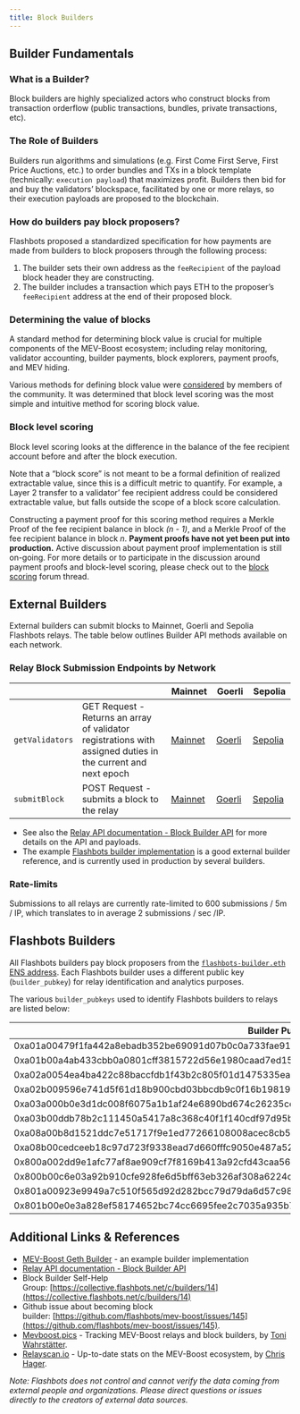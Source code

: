 ```yaml
---
title: Block Builders
---
```


## Builder Fundamentals

### What is a Builder?

Block builders are highly specialized actors who construct blocks from transaction orderflow (public transactions, bundles, private transactions, etc).

### The Role of Builders

Builders run algorithms and simulations (e.g. First Come First Serve, First Price Auctions, etc.) to order bundles and TXs in a block template (technically: `execution payload`) that maximizes profit. Builders then bid for and buy the validators’ blockspace, facilitated by one or more relays, so their execution payloads are proposed to the blockchain.

### How do builders pay block proposers?

Flashbots proposed a standardized specification for how payments are made from builders to block proposers through the following process:

1. The builder sets their own address as the `feeRecipient` of the payload block header they are constructing.
2. The builder includes a transaction which pays ETH to the proposer’s `feeRecipient` address at the end of their proposed block.

### Determining the value of blocks

A standard method for determining block value is crucial for multiple components of the MEV-Boost ecosystem; including relay monitoring, validator accounting, builder payments, block explorers, payment proofs, and MEV hiding.

Various methods for defining block value were [considered](https://collective.flashbots.net/t/block-scoring-for-mev-boost-relays/202) by members of the community. It was determined that block level scoring was the most simple and intuitive method for scoring block value.

### Block level scoring

Block level scoring looks at the difference in the balance of the fee recipient account before and after the block execution.

Note that a “block score” is not meant to be a formal definition of realized extractable value, since this is a difficult metric to quantify. For example, a Layer 2 transfer to a validator’ fee recipient address could be considered extractable value, but falls outside the scope of a block score calculation.

Constructing a payment proof for this scoring method requires a Merkle Proof of the fee recipient balance in block _(n - 1)_, and a Merkle Proof of the fee recipient balance in block _n_. **Payment proofs have not yet been put into production.** Active discussion about payment proof implementation is still on-going. For more details or to participate in the discussion around payment proofs and block-level scoring, please check out to the [block scoring](https://collective.flashbots.net/t/block-scoring-for-mev-boost-relays/202) forum thread.

## External Builders

External builders can submit blocks to Mainnet, Goerli and Sepolia Flashbots relays. The table below outlines Builder API methods available on each network.

### Relay Block Submission Endpoints by Network

|  |  | Mainnet | Goerli | Sepolia |
| --- | --- | --- | --- | --- |
| `getValidators` | GET Request - Returns an array of validator registrations with assigned duties in the current and next epoch | [Mainnet](https://boost-relay.flashbots.net/relay/v1/builder/validators)  | [Goerli](https://boost-relay-goerli.flashbots.net/relay/v1/builder/validators)  | [Sepolia](https://boost-relay-sepolia.flashbots.net/relay/v1/builder/validators) |
| `submitBlock` | POST Request - submits a block to the relay | [Mainnet](https://boost-relay.flashbots.net/relay/v1/builder/blocks)  | [Goerli](https://boost-relay-goerli.flashbots.net/relay/v1/builder/blocks) | [Sepolia](https://boost-relay-sepolia.flashbots.net/relay/v1/builder/blocks)  |

- See also the [Relay API documentation - Block Builder API](https://bit.ly/3BmGZ3T) for more details on the API and payloads.
- The example [Flashbots builder implementation](https://github.com/flashbots/boost-geth-builder) is a good external builder reference, and is currently used in production by several builders.

### Rate-limits

Submissions to all relays are currently rate-limited to 600 submissions / 5m / IP, which translates to in average 2 submissions / sec /IP.

## Flashbots Builders

All Flashbots builders pay block proposers from the [`flashbots-builder.eth` ENS address](https://etherscan.io/address/0xdafea492d9c6733ae3d56b7ed1adb60692c98bc5). Each Flashbots builder uses a different public key (`builder_pubkey`) for relay identification and analytics purposes.

The various `builder_pubkeys` used to identify Flashbots builders to relays are listed below:

| **Builder Public Key** |
| --- |
| 0xa01a00479f1fa442a8ebadb352be69091d07b0c0a733fae9166dae1b83179e326a968717da175c7363cd5a13e8580e8d |
| 0xa01b00a4ab433cbb0a0801cff3815722d56e1980caad7ed156900563e6670cdf6280535dae331f358c647c4bf4558a85 |
| 0xa02a0054ea4ba422c88baccfdb1f43b2c805f01d1475335ea6647f69032da847a41c0e23796c6bed39b0ee11ab9772c6 |
| 0xa02b009596e741d5f61d18b900cbd03bbcdb9c0f16b1981928d13b57fcb48d4ddce21a96c523bf84425b3a4e6e6b3f14 |
| 0xa03a000b0e3d1dc008f6075a1b1af24e6890bd674c26235ce95ac06e86f2bd3ccf4391df461b9e5d3ca654ef6b9e1ceb |
| 0xa03b00ddb78b2c111450a5417a8c368c40f1f140cdf97d95b7fa9565467e0bbbe27877d08e01c69b4e5b02b144e6a265 |
| 0xa08a00b8d1521ddc7e51717f9e1ed77266108008acec8cb58aa492ed0a17cc4c55330cfb1871d4471a7451d3f7c89192 |
| 0xa08b00cedceeb18c97d723f9338ead7d660fffc9050e487a5219e334e08e3d15faf4d8b51b0daf0e792f5f27a8c54da0 |
| 0x800a002dd9e1afc77af8ae909cf7f8169b413a92cfd43caa56ac749024774d9817a806dae49f4bd5af0661b054595ea4 |
| 0x800b00c6e03a92b910cfe928fe6d5bff63eb326af308a6224c512a82c6fdeae92e4d3a39e7b8dbfc572af5d2411cb26c |
| 0x801a00923e9949a7c510f565d92d282bcc79d79da6d57c98972891553443877ba5905b8bdf8145e23a06dac45b9a4d69 |
| 0x801b00e0e3a828ef58174652bc74cc6695fee2c7035a935b739c59cdd958c69564668ca5334dc51a85421eba77f9acc2 |

## Additional Links & References

- [MEV-Boost Geth Builder](https://github.com/flashbots/boost-geth-builder) - an example builder implementation
- [Relay API documentation - Block Builder API](https://bit.ly/3BmGZ3T)
- Block Builder Self-Help Group: [https://collective.flashbots.net/c/builders/14](https://collective.flashbots.net/c/builders/14)
- Github issue about becoming block builder: [https://github.com/flashbots/mev-boost/issues/145](https://github.com/flashbots/mev-boost/issues/145).
- [Mevboost.pics](https://www.mevboost.pics/) - Tracking MEV-Boost relays and block builders, by [Toni Wahrstätter](https://twitter.com/nero_eth).
- [Relayscan.io](https://www.relayscan.io/) - Up-to-date stats on the MEV-Boost ecosystem, by [Chris Hager](https://twitter.com/metachris).

_Note: Flashbots does not control and cannot verify the data coming from external people and organizations. Please direct questions or issues directly to the creators of external data sources._
